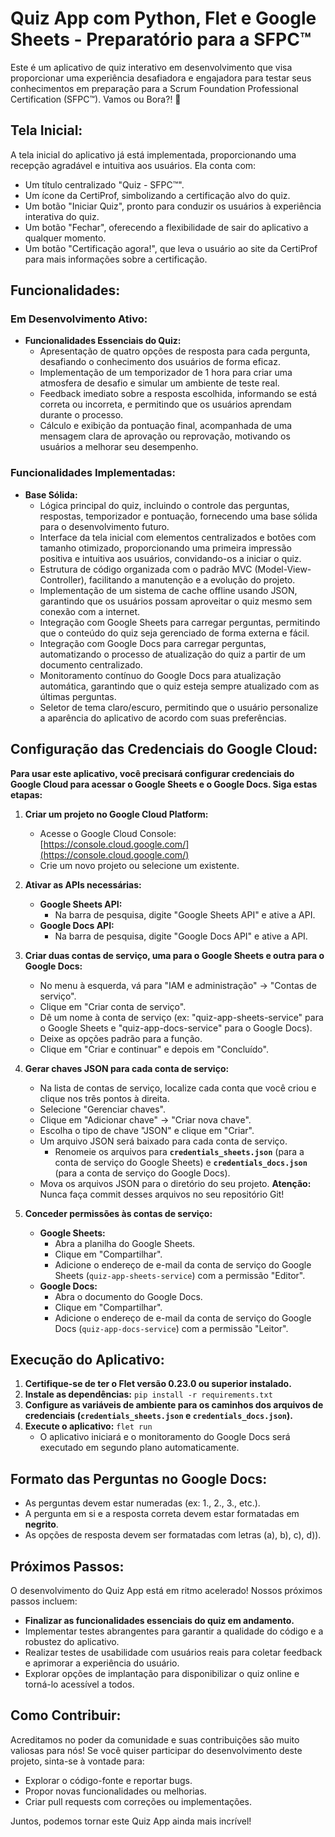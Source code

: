 # Quiz App com Python, Flet e Google Sheets - Preparatório para a SFPC™

Este é um aplicativo de quiz interativo em desenvolvimento que visa proporcionar uma experiência desafiadora e engajadora para testar seus conhecimentos em preparação para a Scrum Foundation Professional Certification (SFPC™). Vamos ou Bora?! 🚀

## Tela Inicial:

A tela inicial do aplicativo já está implementada, proporcionando uma recepção agradável e intuitiva aos usuários. Ela conta com:

- Um título centralizado "Quiz - SFPC™".
- Um ícone da CertiProf, simbolizando a certificação alvo do quiz.
- Um botão "Iniciar Quiz", pronto para conduzir os usuários à experiência interativa do quiz.
- Um botão "Fechar", oferecendo a flexibilidade de sair do aplicativo a qualquer momento.
- Um botão "Certificação agora!", que leva o usuário ao site da CertiProf para mais informações sobre a certificação.

## Funcionalidades:

### Em Desenvolvimento Ativo:

- **Funcionalidades Essenciais do Quiz:**
    - Apresentação de quatro opções de resposta para cada pergunta, desafiando o conhecimento dos usuários de forma eficaz.
    - Implementação de um temporizador de 1 hora para criar uma atmosfera de desafio e simular um ambiente de teste real.
    - Feedback imediato sobre a resposta escolhida, informando se está correta ou incorreta, e permitindo que os usuários aprendam durante o processo.
    - Cálculo e exibição da pontuação final, acompanhada de uma mensagem clara de aprovação ou reprovação, motivando os usuários a melhorar seu desempenho.

### Funcionalidades Implementadas:

- **Base Sólida:**
    - Lógica principal do quiz, incluindo o controle das perguntas, respostas, temporizador e pontuação, fornecendo uma base sólida para o desenvolvimento futuro.
    - Interface da tela inicial com elementos centralizados e botões com tamanho otimizado, proporcionando uma primeira impressão positiva e intuitiva aos usuários, convidando-os a iniciar o quiz.
    - Estrutura de código organizada com o padrão MVC (Model-View-Controller), facilitando a manutenção e a evolução do projeto. 
    - Implementação de um sistema de cache offline usando JSON, garantindo que os usuários possam aproveitar o quiz mesmo sem conexão com a internet.
    - Integração com Google Sheets para carregar perguntas, permitindo que o conteúdo do quiz seja gerenciado de forma externa e fácil.
    - Integração com Google Docs para carregar perguntas, automatizando o processo de atualização do quiz a partir de um documento centralizado.
    - Monitoramento contínuo do Google Docs para atualização automática, garantindo que o quiz esteja sempre atualizado com as últimas perguntas.
    - Seletor de tema claro/escuro, permitindo que o usuário personalize a aparência do aplicativo de acordo com suas preferências.

## Configuração das Credenciais do Google Cloud:

**Para usar este aplicativo, você precisará configurar credenciais do Google Cloud para acessar o Google Sheets e o Google Docs. Siga estas etapas:**

1. **Criar um projeto no Google Cloud Platform:**
   - Acesse o Google Cloud Console: [https://console.cloud.google.com/](https://console.cloud.google.com/)
   - Crie um novo projeto ou selecione um existente.

2. **Ativar as APIs necessárias:**
   - **Google Sheets API:**
     - Na barra de pesquisa, digite "Google Sheets API" e ative a API.
   - **Google Docs API:**
     - Na barra de pesquisa, digite "Google Docs API" e ative a API.

3. **Criar duas contas de serviço, uma para o Google Sheets e outra para o Google Docs:**
   - No menu à esquerda, vá para "IAM e administração" -> "Contas de serviço".
   - Clique em "Criar conta de serviço".
   - Dê um nome à conta de serviço (ex: "quiz-app-sheets-service" para o Google Sheets e "quiz-app-docs-service" para o Google Docs).
   - Deixe as opções padrão para a função.
   - Clique em "Criar e continuar" e depois em "Concluído".

4. **Gerar chaves JSON para cada conta de serviço:**
   - Na lista de contas de serviço, localize cada conta que você criou e clique nos três pontos à direita.
   - Selecione "Gerenciar chaves".
   - Clique em "Adicionar chave" -> "Criar nova chave".
   - Escolha o tipo de chave "JSON" e clique em "Criar".
   - Um arquivo JSON será baixado para cada conta de serviço. 
     - Renomeie os arquivos para **`credentials_sheets.json`** (para a conta de serviço do Google Sheets) e **`credentials_docs.json`** (para a conta de serviço do Google Docs).
   - Mova os arquivos JSON para o diretório do seu projeto. **Atenção:** Nunca faça commit desses arquivos no seu repositório Git!

5. **Conceder permissões às contas de serviço:**
   - **Google Sheets:**
     - Abra a planilha do Google Sheets.
     - Clique em "Compartilhar".
     - Adicione o endereço de e-mail da conta de serviço do Google Sheets (`quiz-app-sheets-service`) com a permissão "Editor".
   - **Google Docs:**
     - Abra o documento do Google Docs.
     - Clique em "Compartilhar".
     - Adicione o endereço de e-mail da conta de serviço do Google Docs (`quiz-app-docs-service`) com a permissão "Leitor".

## Execução do Aplicativo:

1. **Certifique-se de ter o Flet versão 0.23.0 ou superior instalado.** 
2. **Instale as dependências:** `pip install -r requirements.txt`
3. **Configure as variáveis de ambiente para os caminhos dos arquivos de credenciais (`credentials_sheets.json` e `credentials_docs.json`).**
4. **Execute o aplicativo:** `flet run`
   - O aplicativo iniciará e o monitoramento do Google Docs será executado em segundo plano automaticamente.

## Formato das Perguntas no Google Docs:

- As perguntas devem estar numeradas (ex: 1., 2., 3., etc.).
- A pergunta em si e a resposta correta devem estar formatadas em **negrito**.
- As opções de resposta devem ser formatadas com letras (a), b), c), d)).

## Próximos Passos:

O desenvolvimento do Quiz App está em ritmo acelerado! Nossos próximos passos incluem:

- **Finalizar as funcionalidades essenciais do quiz em andamento.**
- Implementar testes abrangentes para garantir a qualidade do código e a robustez do aplicativo.
- Realizar testes de usabilidade com usuários reais para coletar feedback e aprimorar a experiência do usuário.
- Explorar opções de implantação para disponibilizar o quiz online e torná-lo acessível a todos.

## Como Contribuir:

Acreditamos no poder da comunidade e suas contribuições são muito valiosas para nós! Se você quiser participar do desenvolvimento deste projeto, sinta-se à vontade para:

- Explorar o código-fonte e reportar bugs.
- Propor novas funcionalidades ou melhorias.
- Criar pull requests com correções ou implementações.

Juntos, podemos tornar este Quiz App ainda mais incrível!
